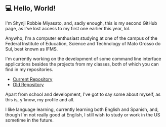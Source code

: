 ## 💻 Hello, World!
I'm Shynji Robbie Miyasato, and, sadly enough, this is my second GitHub page, as I've lost access to my first one earlier this year, lol.  

Anywho, I'm a computer enthusiast studying at one of the campus of the Federal Institute of Education, Science and Technology of Mato Grosso do Sul, best known as IFMS.

I'm currently working on the development of some command line interface applications besides the projects from my classes, both of which you can find in my repositories.

- [Current Repository](https://github.com/mira-oza?tab=repositories)
- [Old Repository](https://github.com/ap123b?tab=repositories)

Apart from school and development, I've got to say some about myself, as this is, y'know, my profile and all.

I like language learning, currently learning both English and Spanish, and, though I'm not really good at English, I still wish to study or work in the US sometime in the future.

